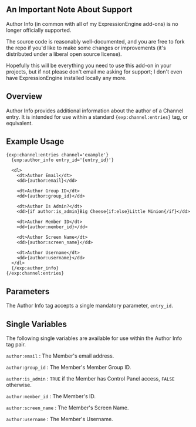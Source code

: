 ## An Important Note About Support

Author Info (in common with all of my ExpressionEngine add-ons) is no longer officially supported.

The source code is reasonably well-documented, and you are free to fork the repo if you'd like to make some changes or improvements (it's distributed under a liberal open source license).

Hopefully this will be everything you need to use this add-on in your projects, but if not please don't email me asking for support; I don't even have ExpressionEngine installed locally any more.

## Overview

Author Info provides additional information about the author of a Channel entry. It is intended for use within a standard `{exp:channel:entries}` tag, or equivalent.

## Example Usage

    {exp:channel:entries channel='example'}
      {exp:author_info entry_id='{entry_id}'}

      <dl>
        <dt>Author Email</dt>
        <dd>{author:email}</dd>

        <dt>Author Group ID</dt>
        <dd>{author:group_id}</dd>

        <dt>Author Is Admin?</dt>
        <dd>{if author:is_admin}Big Cheese{if:else}Little Minion{/if}</dd>

        <dt>Author Member ID</dt>
        <dd>{author:member_id}</dd>

        <dt>Author Screen Name</dt>
        <dd>{author:screen_name}</dd>

        <dt>Author Username</dt>
        <dd>{author:username}</dd>
      </dl>
      {/exp:author_info}
    {/exp:channel:entries}

## Parameters
The Author Info tag accepts a single mandatory parameter, `entry_id`.

## Single Variables
The following single variables are available for use within the Author Info tag
pair.

`author:email`
: The Member's email address.

`author:group_id`
: The Member's Member Group ID.

`author:is_admin`
: `TRUE` if the Member has Control Panel access, `FALSE` otherwise.

`author:member_id`
: The Member's ID.

`author:screen_name`
: The Member's Screen Name.

`author:username`
: The Member's Username.
